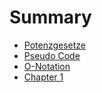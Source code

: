# Summary

- [Potenzgesetze](./potenzgesetze.md)
- [Pseudo Code](./pseudo_code.md)
- [O-Notation](./o_notation.md)
- [Chapter 1](./chapter_1.md)
